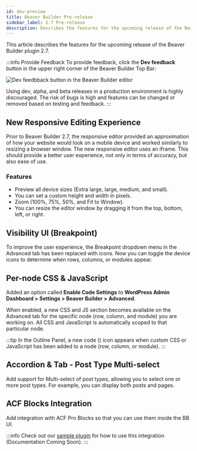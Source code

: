 ```yaml
---
id: dev-preview
title: Beaver Builder Pre-release
sidebar_label: 2.7 Pre-release
description: Describes the features for the upcoming release of the Beaver Builder plugin.
---
```


This article describes the features for the upcoming release of the Beaver Builder plugin 2.7.

<!-- :::info
**Developer Preview Currently Unavailable!**

Documentation will be added as soon as a developer preview for Beaver Builder is released.
::: -->

:::info Provide Feedback
To provide feedback, click the **Dev feedback** button in the upper right corner of the Beaver Builder Top Bar:

![Dev feedbback button in the Beaver Builder editor](/img/beaver-builder/dev-preview--1.jpg)

Using dev, alpha, and beta releases in a production environment is highly discouraged. The risk of bugs is high and features can be changed or removed based on testing and feedback.
:::

## New Responsive Editing Experience

Prior to Beaver Builder 2.7, the responsive editor provided an approximation of how your website would look on a mobile device and worked similarly to resizing a browser window. The new responsive editor uses an iframe. This should provide a better user experience, not only in terms of accuracy, but also ease of use.

### Features

* Preview all device sizes (Extra large, large, medium, and small).
* You can set a custom height and width in pixels.
* Zoom (100%, 75%, 50%, and Fit to Window).
* You can resize the editor window by dragging it from the top, bottom, left, or right.

## Visibility UI (Breakpoint)

To improve the user experience, the Breakpoint dropdown menu in the Advanced tab has been replaced with icons. Now you can toggle the device icons to determine when rows, columns, or modules appear.

## Per-node CSS & JavaScript

Added an option called **Enable Code Settings** to **WordPress Admin Dashboard > Settings > Beaver Builder > Advanced**.

When enabled, a new CSS and JS section becomes available on the Advanced tab for the specific node (row, column, and module) you are working on. All CSS and JavaScript is automatically scoped to that particular node.

:::tip
In the Outline Panel, a new code (<i className="fa-solid fa-code"></i>) icon appears when custom CSS or JavaScript has been added to a node (row, column, or module).
:::

## Accordion & Tab - Post Type Multi-select

Add support for Multi-select of post types, allowing you to select one or more post types. For example, you can display both posts and pages.

## ACF Blocks Integration

Add integration with ACF Pro Blocks so that you can use them inside the BB UI.

:::info
Check out our [sample plugin](https://github.com/beaverbuilder/bb-example-acf-blocks) for how to use this integration (Documentation Coming Soon).
:::
